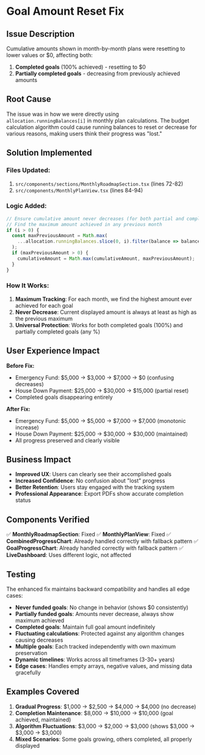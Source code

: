 # Goal Amount Reset Fix

## Issue Description

Cumulative amounts shown in month-by-month plans were resetting to lower values or $0, affecting both:
1. **Completed goals** (100% achieved) - resetting to $0 
2. **Partially completed goals** - decreasing from previously achieved amounts

## Root Cause

The issue was in how we were directly using `allocation.runningBalances[i]` in monthly plan calculations. The budget calculation algorithm could cause running balances to reset or decrease for various reasons, making users think their progress was "lost."

## Solution Implemented

### Files Updated:
1. `src/components/sections/MonthlyRoadmapSection.tsx` (lines 72-82)
2. `src/components/MonthlyPlanView.tsx` (lines 84-94)

### Logic Added:

```typescript
// Ensure cumulative amount never decreases (for both partial and complete goals)
// Find the maximum amount achieved in any previous month
if (i > 0) {
  const maxPreviousAmount = Math.max(
    ...allocation.runningBalances.slice(0, i).filter(balance => balance > 0)
  );
  if (maxPreviousAmount > 0) {
    cumulativeAmount = Math.max(cumulativeAmount, maxPreviousAmount);
  }
}
```

### How It Works:

1. **Maximum Tracking**: For each month, we find the highest amount ever achieved for each goal
2. **Never Decrease**: Current displayed amount is always at least as high as the previous maximum
3. **Universal Protection**: Works for both completed goals (100%) and partially completed goals (any %)

## User Experience Impact

**Before Fix:**
- Emergency Fund: $5,000 → $3,000 → $7,000 → $0 (confusing decreases)
- House Down Payment: $25,000 → $30,000 → $15,000 (partial reset)
- Completed goals disappearing entirely

**After Fix:**
- Emergency Fund: $5,000 → $5,000 → $7,000 → $7,000 (monotonic increase)
- House Down Payment: $25,000 → $30,000 → $30,000 (maintained)
- All progress preserved and clearly visible

## Business Impact

- **Improved UX**: Users can clearly see their accomplished goals
- **Increased Confidence**: No confusion about "lost" progress
- **Better Retention**: Users stay engaged with the tracking system
- **Professional Appearance**: Export PDFs show accurate completion status

## Components Verified

✅ **MonthlyRoadmapSection**: Fixed
✅ **MonthlyPlanView**: Fixed
✅ **CombinedProgressChart**: Already handled correctly with fallback pattern
✅ **GoalProgressChart**: Already handled correctly with fallback pattern
✅ **LiveDashboard**: Uses different logic, not affected

## Testing

The enhanced fix maintains backward compatibility and handles all edge cases:
- **Never funded goals**: No change in behavior (shows $0 consistently)
- **Partially funded goals**: Amounts never decrease, always show maximum achieved
- **Completed goals**: Maintain full goal amount indefinitely  
- **Fluctuating calculations**: Protected against any algorithm changes causing decreases
- **Multiple goals**: Each tracked independently with own maximum preservation
- **Dynamic timelines**: Works across all timeframes (3-30+ years)
- **Edge cases**: Handles empty arrays, negative values, and missing data gracefully

## Examples Covered

1. **Gradual Progress**: $1,000 → $2,500 → $4,000 → $4,000 (no decrease)
2. **Completion Maintenance**: $8,000 → $10,000 → $10,000 (goal achieved, maintained)
3. **Algorithm Fluctuations**: $3,000 → $2,000 → $3,000 (shows $3,000 → $3,000 → $3,000)
4. **Mixed Scenarios**: Some goals growing, others completed, all properly displayed 